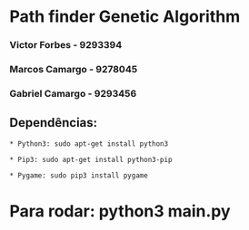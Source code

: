 # Path finder Genetic Algorithm

### Victor Forbes - 9293394
### Marcos Camargo - 9278045
### Gabriel Camargo - 9293456

## Dependências:

	* Python3: sudo apt-get install python3

	* Pip3: sudo apt-get install python3-pip

	* Pygame: sudo pip3 install pygame

# Para rodar: python3 main.py